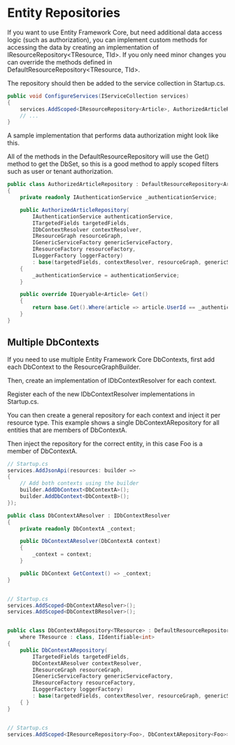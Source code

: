 # Entity Repositories

If you want to use Entity Framework Core, but need additional data access logic (such as authorization), you can implement custom methods for accessing the data by creating an implementation of IResourceRepository<TResource, TId>. If you only need minor changes you can override the methods defined in DefaultResourceRepository<TResource, TId>.

The repository should then be added to the service collection in Startup.cs.

```c#
public void ConfigureServices(IServiceCollection services) 
{
    services.AddScoped<IResourceRepository<Article>, AuthorizedArticleRepository>();
    // ...
}
```

A sample implementation that performs data authorization might look like this.

All of the methods in the DefaultResourceRepository will use the Get() method to get the DbSet<TEntity>, so this is a good method to apply scoped filters such as user or tenant authorization.

```c#
public class AuthorizedArticleRepository : DefaultResourceRepository<Article>
{
    private readonly IAuthenticationService _authenticationService;

    public AuthorizedArticleRepository(
        IAuthenticationService authenticationService,
        ITargetedFields targetedFields,
        IDbContextResolver contextResolver,
        IResourceGraph resourceGraph,
        IGenericServiceFactory genericServiceFactory,
        IResourceFactory resourceFactory,
        ILoggerFactory loggerFactory)
        : base(targetedFields, contextResolver, resourceGraph, genericServiceFactory, resourceFactory, loggerFactory)
    {
        _authenticationService = authenticationService;
    }

    public override IQueryable<Article> Get()
    {
        return base.Get().Where(article => article.UserId == _authenticationService.UserId);
    }
}
```

## Multiple DbContexts

If you need to use multiple Entity Framework Core DbContexts, first add each DbContext to the ResourceGraphBuilder.

Then, create an implementation of IDbContextResolver for each context.

Register each of the new IDbContextResolver implementations in Startup.cs.

You can then create a general repository for each context and inject it per resource type. This example shows a single DbContextARepository for all entities that are members of DbContextA.

Then inject the repository for the correct entity, in this case Foo is a member of DbContextA.

```c#
// Startup.cs
services.AddJsonApi(resources: builder =>
{
    // Add both contexts using the builder
    builder.AddDbContext<DbContextA>();
    builder.AddDbContext<DbContextB>();
});

public class DbContextAResolver : IDbContextResolver
{
    private readonly DbContextA _context;

    public DbContextAResolver(DbContextA context)
    {
        _context = context;
    }

    public DbContext GetContext() => _context;
}


// Startup.cs
services.AddScoped<DbContextAResolver>();
services.AddScoped<DbContextBResolver>();


public class DbContextARepository<TResource> : DefaultResourceRepository<TResource>
    where TResource : class, IIdentifiable<int>
{
    public DbContextARepository(
        ITargetedFields targetedFields,
        DbContextAResolver contextResolver,
        IResourceGraph resourceGraph,
        IGenericServiceFactory genericServiceFactory,
        IResourceFactory resourceFactory,
        ILoggerFactory loggerFactory)
        : base(targetedFields, contextResolver, resourceGraph, genericServiceFactory, resourceFactory, loggerFactory)
    { }
}


// Startup.cs
services.AddScoped<IResourceRepository<Foo>, DbContextARepository<Foo>>();
```